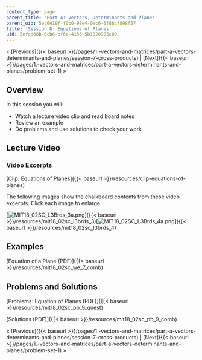 ```yaml
---
content_type: page
parent_title: 'Part A: Vectors, Determinants and Planes'
parent_uid: 5ec6e19f-f0b0-98e4-0ec6-5f8bcf898f57
title: 'Session 8: Equations of Planes'
uid: 5efcd66b-0cb6-bf6c-4156-5b1820985c00
---
```


« [Previous]({{< baseurl >}}/pages/1.-vectors-and-matrices/part-a-vectors-determinants-and-planes/session-7-cross-products) | [Next]({{< baseurl >}}/pages/1.-vectors-and-matrices/part-a-vectors-determinants-and-planes/problem-set-1) »

Overview
--------

In this session you will:

*   Watch a lecture video clip and read board notes
*   Review an example
*   Do problems and use solutions to check your work

Lecture Video
-------------

### Video Excerpts

[Clip: Equations of Planes]({{< baseurl >}}/resources/clip-equations-of-planes)

The following images show the chalkboard contents from these video excerpts. Click each image to enlarge.

[![MIT18_02SC_L3Brds_3a.png](BASEURL_PLACEHOLDER/resources/mit18_02sc_l3brds_3a)]({{< baseurl >}}/resources/mit18_02sc_l3brds_3)[![MIT18_02SC_L3Brds_4a.png](BASEURL_PLACEHOLDER/resources/mit18_02sc_l3brds_4a)]({{< baseurl >}}/resources/mit18_02sc_l3brds_4)

Examples
--------

[Equation of a Plane (PDF)]({{< baseurl >}}/resources/mit18_02sc_we_7_comb)

Problems and Solutions
----------------------

[Problems: Equation of Planes (PDF)]({{< baseurl >}}/resources/mit18_02sc_pb_9_quest)

[Solutions (PDF)]({{< baseurl >}}/resources/mit18_02sc_pb_9_comb)

« [Previous]({{< baseurl >}}/pages/1.-vectors-and-matrices/part-a-vectors-determinants-and-planes/session-7-cross-products) | [Next]({{< baseurl >}}/pages/1.-vectors-and-matrices/part-a-vectors-determinants-and-planes/problem-set-1) »